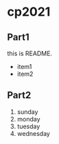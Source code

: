 # cp2021

## Part1
this is README.
- item1
- item2

## Part2
1. sunday
1. monday
1. tuesday
1. wednesday
